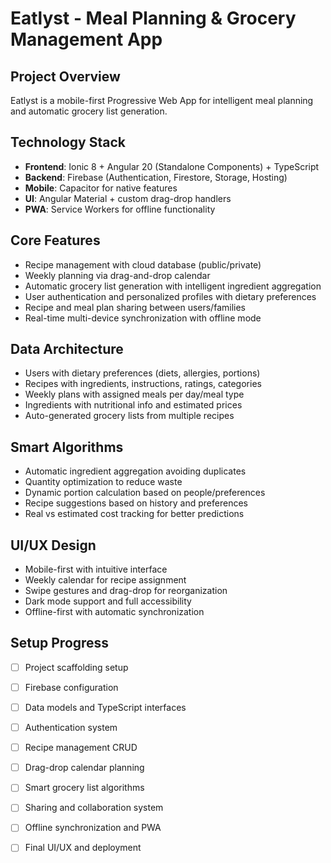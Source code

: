 # Eatlyst - Meal Planning & Grocery Management App

## Project Overview
Eatlyst is a mobile-first Progressive Web App for intelligent meal planning and automatic grocery list generation.

## Technology Stack
- **Frontend**: Ionic 8 + Angular 20 (Standalone Components) + TypeScript
- **Backend**: Firebase (Authentication, Firestore, Storage, Hosting)  
- **Mobile**: Capacitor for native features
- **UI**: Angular Material + custom drag-drop handlers
- **PWA**: Service Workers for offline functionality

## Core Features
- Recipe management with cloud database (public/private)
- Weekly planning via drag-and-drop calendar
- Automatic grocery list generation with intelligent ingredient aggregation
- User authentication and personalized profiles with dietary preferences
- Recipe and meal plan sharing between users/families
- Real-time multi-device synchronization with offline mode

## Data Architecture
- Users with dietary preferences (diets, allergies, portions)
- Recipes with ingredients, instructions, ratings, categories
- Weekly plans with assigned meals per day/meal type
- Ingredients with nutritional info and estimated prices
- Auto-generated grocery lists from multiple recipes

## Smart Algorithms
- Automatic ingredient aggregation avoiding duplicates
- Quantity optimization to reduce waste
- Dynamic portion calculation based on people/preferences
- Recipe suggestions based on history and preferences
- Real vs estimated cost tracking for better predictions

## UI/UX Design
- Mobile-first with intuitive interface
- Weekly calendar for recipe assignment
- Swipe gestures and drag-drop for reorganization
- Dark mode support and full accessibility
- Offline-first with automatic synchronization

## Setup Progress
- [ ] Project scaffolding setup
- [ ] Firebase configuration
- [ ] Data models and TypeScript interfaces
- [ ] Authentication system
- [ ] Recipe management CRUD
- [ ] Drag-drop calendar planning
- [ ] Smart grocery list algorithms
- [ ] Sharing and collaboration system
- [ ] Offline synchronization and PWA
- [ ] Final UI/UX and deployment

